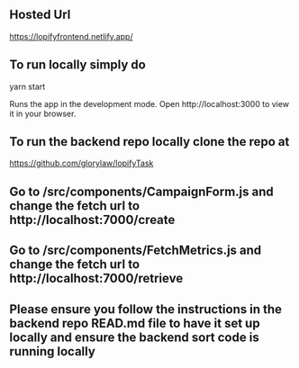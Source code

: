 ## Hosted Url
https://lopifyfrontend.netlify.app/

## To run locally simply do
yarn start

Runs the app in the development mode.
Open http://localhost:3000 to view it in your browser.

## To run the backend repo locally clone the repo at 

https://github.com/glorylaw/lopifyTask

## Go to /src/components/CampaignForm.js and change the fetch url to http://localhost:7000/create

## Go to /src/components/FetchMetrics.js and change the fetch url to http://localhost:7000/retrieve

## Please ensure you follow the instructions in the backend repo READ.md file to have it set up locally and ensure the backend sort code is running locally
